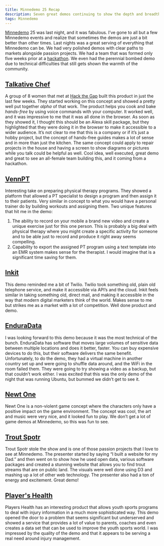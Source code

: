 ```yaml
---
title: Minnedemo 25 Recap
description: Seven great demos continuing to show the depth and breadth of the Twin Cities technology scene. Cooking by voice to trout fishing maps all in one event.
tags: Minnedemo
---
```


[Minnedemo](http://minnestar.org/minnedemo/) 25 was last night, and it was fabulous. I’ve gone to all but a few Minnedemo events and realize that sometimes the demos are just a bit better than other times. Last nights was a great serving of everything that Minnedemo can be. We had very polished demos with clear paths to markets alongside passion projects. We had a team that was formed only five weeks prior at a [hackathon](https://en.wikipedia.org/wiki/Hackathon). We even had the perennial bombed demo due to technical difficulties that still gets shown the warmth of the community.

## [Talkative Chef](https://vimeo.com/202974384)

A group of 8 women that met at [Hack the Gap](http://www.hackthegap.com) built this product in just the last few weeks. They started working on this concept and showed a pretty well put together *alpha* of that work. The product helps you cook and bake *hands-free* by using voice commands with your computer. It worked well, and it was impressive to me that it was all done in the browser. As soon as they showed it, I thought this should be an Alexa skill package, but they highlighted that they were doing it in the browser to make it accessible to a wider audience. It’s not clear to me that this is a company or if it’s just a hobby project, but the concept of hands-free guides makes a lot of sense and in more than just the kitchen. The same concept could apply to repair projects in the house and having a screen to show diagrams or pictures while you talk could be helpful as well. Cool idea, well executed, great demo and great to see an all-female team building this, and it coming from a hackathon.

## [VennPT](https://vennpt.com/)

Interesting take on preparing physical therapy programs. They showed a platform that allowed a PT specialist to design a program and then assign it to their patients. Very similar in concept to what you would have a personal trainer do by building workouts and assigning them. Two unique features that hit me in the demo:

1. The ability to record on your mobile a brand new video and create a unique exercise just for this one person. This is probably a big deal with physical therapy where you might create a specific activity for someone and to be able just to record and produce it right away seems compelling.
2. Capability to export the assigned PT program using a text template into an EMR system makes sense for the therapist. I would imagine that is a significant time saving for them.

## [Inkit](https://inkit.io/)

This demo reminded me a bit of Twilio. Twilio took something old, plain old telephone service, and make it accessible via API’s and the cloud. Inkit feels similar in taking something old, direct mail, and making it accessible in the way that modern digital marketers think of the world. Makes sense to me but strikes me as a market with a lot of competition. Well done product and demo.

## [EnduraData](http://www.enduradata.com/)

I was looking forward to this demo because it was the most technical of the bunch. EnduraData has software that moves large volumes of sensitive data between multiple locations and does it better, faster. You can buy expensive devices to do this, but their software delivers the same benefit. Unfortunately, to do the demo, they had a virtual machine in another country set up and were going to shuffle data around, and the WiFi in the room failed them. They were going to try showing a video as a backup, but that couldn’t work either. I was excited that this was the only demo of the night that was running Ubuntu, but bummed we didn’t get to see it.

## [Newt One](https://devnari.itch.io/newtone)

Newt One is a non-violent game concept where the characters only have a positive impact on the game environment. The concept was cool, the art and music were very nice, and it looked fun to play. We don’t get a lot of game demos at Minnedemo, so this was fun to see.

## [Trout Spotr](https://troutspotr2.herokuapp.com/mn)

Trout Spotr stole the show and is one of those passion projects that I love to see at Minnedemo. The presenter started by saying “I built a website for my Dad.” and then went on to show how he used open data, various software packages and created a stunning website that allows you to find trout streams that are on public land. The visuals were well done using D3 and mashing up a lot of other web technology. The presenter also had a ton of energy and excitement. Great demo!

## [Player's Health](http://playershealth.com/)

Players Health has an interesting product that allows youth sports programs to deal with injury information in a much more sophisticated way. This demo opened the door to a problem that seems significant but underserved and showed a service that provides a lot of value to parents, coaches and even creates a data set that can be used to improve the youth sports world. I was impressed by the quality of the demo and that it appears to be serving a real need around injury management. 
